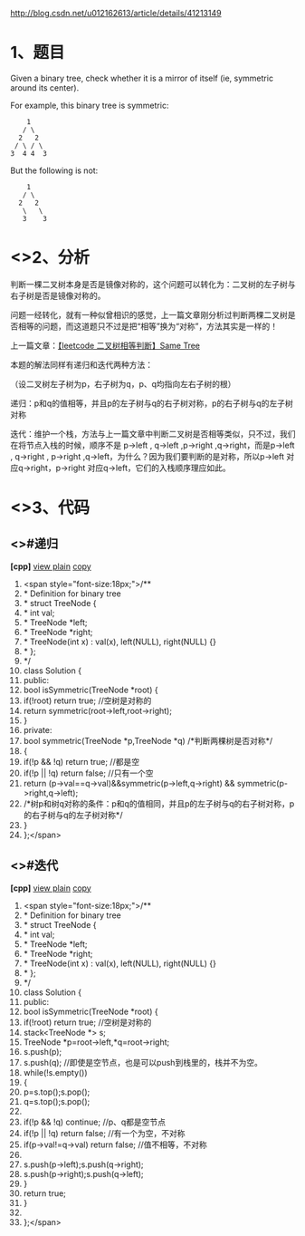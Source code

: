 <http://blog.csdn.net/u012162613/article/details/41213149>

1、题目
====

Given a binary tree, check whether it is a mirror of itself (ie, symmetric around its center).

For example, this binary tree is symmetric:

        1
       / \
      2   2
     / \ / \
    3  4 4  3

But the following is not:

        1
       / \
      2   2
       \   \
       3    3

<>2、分析
======

判断一棵二叉树本身是否是镜像对称的，这个问题可以转化为：二叉树的左子树与右子树是否是镜像对称的。

问题一经转化，就有一种似曾相识的感觉，上一篇文章刚分析过判断两棵二叉树是否相等的问题，而这道题只不过是把“相等”换为“对称”，方法其实是一样的！

上一篇文章：[【leetcode 二叉树相等判断】Same Tree](http://blog.csdn.net/u012162613/article/details/41212315)

本题的解法同样有递归和迭代两种方法：

（设二叉树左子树为p，右子树为q，p、q均指向左右子树的根）

递归：p和q的值相等，并且p的左子树与q的右子树对称，p的右子树与q的左子树对称

迭代：维护一个栈，方法与上一篇文章中判断二叉树是否相等类似，只不过，我们在将节点入栈的时候，顺序不是 p-\>left , q-\>left ,p-\>right ,q-\>right，而是p-\>left , q-\>right , p-\>right ,q-\>left，为什么？因为我们要判断的是对称，所以p-\>left 对应q-\>right，p-\>right 对应q-\>left，它们的入栈顺序理应如此。

<>3、代码
======

<>\#递归
------

**[cpp]** [view plain](http://blog.csdn.net/u012162613/article/details/41213149# "view plain") [copy](http://blog.csdn.net/u012162613/article/details/41213149# "copy")

1. \<span style="font-size:18px;"\>/\*\*
2. \* Definition for binary tree
3. \* struct TreeNode {
4. \* int val;
5. \* TreeNode \*left;
6. \* TreeNode \*right;
7. \* TreeNode(int x) : val(x), left(NULL), right(NULL) {}
8. \* };
9. \*/
10. class Solution {
11. public:
12. bool isSymmetric(TreeNode \*root) {
13. if(!root) return true; //空树是对称的
14. return symmetric(root-\>left,root-\>right);
15. }
16. private:
17. bool symmetric(TreeNode \*p,TreeNode \*q) /\*判断两棵树是否对称\*/
18. {
19. if(!p && !q) return true; //都是空
20. if(!p || !q) return false; //只有一个空
21. return (p-\>val==q-\>val)&&symmetric(p-\>left,q-\>right) && symmetric(p-\>right,q-\>left);
22. /\*树p和树q对称的条件：p和q的值相同，并且p的左子树与q的右子树对称，p的右子树与q的左子树对称\*/
23. }
24. };\</span\>

<>\#迭代
------

**[cpp]** [view plain](http://blog.csdn.net/u012162613/article/details/41213149# "view plain") [copy](http://blog.csdn.net/u012162613/article/details/41213149# "copy")

1. \<span style="font-size:18px;"\>/\*\*
2. \* Definition for binary tree
3. \* struct TreeNode {
4. \* int val;
5. \* TreeNode \*left;
6. \* TreeNode \*right;
7. \* TreeNode(int x) : val(x), left(NULL), right(NULL) {}
8. \* };
9. \*/
10. class Solution {
11. public:
12. bool isSymmetric(TreeNode \*root) {
13. if(!root) return true; //空树是对称的
14. stack\<TreeNode \*\> s;
15. TreeNode \*p=root-\>left,\*q=root-\>right;
16. s.push(p);
17. s.push(q); //即使是空节点，也是可以push到栈里的，栈并不为空。
18. while(!s.empty())
19. {
20. p=s.top();s.pop();
21. q=s.top();s.pop();
22. 
23. if(!p && !q) continue; //p、q都是空节点
24. if(!p || !q) return false; //有一个为空，不对称
25. if(p-\>val!=q-\>val) return false; //值不相等，不对称
26. 
27. s.push(p-\>left);s.push(q-\>right);
28. s.push(p-\>right);s.push(q-\>left);
29. }
30. return true;
31. }
32. 
33. };\</span\>